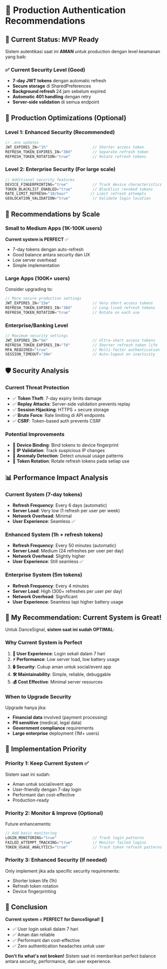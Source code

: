 # 🔐 Production Authentication Recommendations

## 🎯 **Current Status: MVP Ready**

Sistem autentikasi saat ini **AMAN** untuk production dengan level keamanan yang baik:

### ✅ **Current Security Level (Good)**
- **7-day JWT tokens** dengan automatic refresh
- **Secure storage** di SharedPreferences
- **Background refresh** 24 jam sebelum expired
- **Automatic 401 handling** dengan retry
- **Server-side validation** di semua endpoint

## 🚀 **Production Optimizations (Optional)**

### **Level 1: Enhanced Security (Recommended)**
```javascript
// .env updates
JWT_EXPIRES_IN="1h"                    // Shorter access token
REFRESH_TOKEN_EXPIRES_IN="30d"         // Separate refresh token
REFRESH_TOKEN_ROTATION="true"          // Rotate refresh tokens
```

### **Level 2: Enterprise Security (For large scale)**
```javascript
// Additional security features
DEVICE_FINGERPRINTING="true"           // Track device characteristics
TOKEN_BLACKLIST_ENABLED="true"         // Blacklist revoked tokens  
RATE_LIMIT_REFRESH="10/hour"          // Limit refresh attempts
GEOLOCATION_VALIDATION="true"          // Validate login location
```

## 🎯 **Recommendations by Scale**

### **Small to Medium Apps (1K-100K users)**
**Current system is PERFECT** ✅
- 7-day tokens dengan auto-refresh
- Good balance antara security dan UX
- Low server overhead
- Simple implementation

### **Large Apps (100K+ users)**
Consider upgrading to:
```javascript
// More secure production settings
JWT_EXPIRES_IN="15m"                   // Very short access tokens
REFRESH_TOKEN_EXPIRES_IN="30d"         // Long-lived refresh tokens
REFRESH_TOKEN_ROTATION="true"          // Rotate on each use
```

### **Enterprise/Banking Level**
```javascript
// Maximum security settings
JWT_EXPIRES_IN="5m"                    // Ultra-short access tokens
REFRESH_TOKEN_EXPIRES_IN="7d"          // Shorter refresh token life
MFA_REQUIRED="true"                    // Multi-factor authentication
SESSION_TIMEOUT="30m"                  // Auto-logout on inactivity
```

## 🛡️ **Security Analysis**

### **Current Threat Protection**
- ✅ **Token Theft**: 7-day expiry limits damage
- ✅ **Replay Attacks**: Server-side validation prevents replay
- ✅ **Session Hijacking**: HTTPS + secure storage
- ✅ **Brute Force**: Rate limiting di API endpoints
- ✅ **CSRF**: Token-based auth prevents CSRF

### **Potential Improvements**
- 🔄 **Device Binding**: Bind tokens to device fingerprint
- 🔄 **IP Validation**: Track suspicious IP changes
- 🔄 **Anomaly Detection**: Detect unusual usage patterns
- 🔄 **Token Rotation**: Rotate refresh tokens pada setiap use

## 📊 **Performance Impact Analysis**

### **Current System (7-day tokens)**
- **Refresh Frequency**: Every 6 days (automatic)
- **Server Load**: Very low (1 refresh per user per week)
- **Network Overhead**: Minimal
- **User Experience**: Seamless ✅

### **Enhanced System (1h + refresh tokens)**
- **Refresh Frequency**: Every 50 minutes (automatic)
- **Server Load**: Medium (24 refreshes per user per day)
- **Network Overhead**: Slightly higher
- **User Experience**: Still seamless ✅

### **Enterprise System (5m tokens)**
- **Refresh Frequency**: Every 4 minutes
- **Server Load**: High (300+ refreshes per user per day)
- **Network Overhead**: Significant
- **User Experience**: Seamless tapi higher battery usage

## 🎯 **My Recommendation: Current System is Great!**

Untuk DanceSignal, **sistem saat ini sudah OPTIMAL**:

### **Why Current System is Perfect**
1. **🎯 User Experience**: Login sekali dalam 7 hari
2. **⚡ Performance**: Low server load, low battery usage
3. **🔒 Security**: Cukup aman untuk social/event app
4. **🛠️ Maintainability**: Simple, reliable, debuggable
5. **💰 Cost Effective**: Minimal server resources

### **When to Upgrade Security**
Upgrade hanya jika:
- **Financial data** involved (payment processing)
- **PII sensitive** (medical, legal data)
- **Government compliance** requirements
- **Large enterprise** deployment (1M+ users)

## 🚀 **Implementation Priority**

### **Priority 1: Keep Current System** ✅
Sistem saat ini sudah:
- Aman untuk social/event app
- User-friendly dengan 7-day login
- Performant dan cost-effective
- Production-ready

### **Priority 2: Monitor & Improve (Optional)**
Future enhancements:
```javascript
// Add basic monitoring
LOGIN_MONITORING="true"                // Track login patterns
FAILED_ATTEMPT_TRACKING="true"         // Monitor failed logins
TOKEN_USAGE_ANALYTICS="true"           // Track token refresh patterns
```

### **Priority 3: Enhanced Security (If needed)**
Only implement jika ada specific security requirements:
- Shorter token life (1h)
- Refresh token rotation
- Device fingerprinting

## 🎉 **Conclusion**

**Current system = PERFECT for DanceSignal!** 🎯

- ✅ User login sekali dalam 7 hari
- ✅ Aman dan reliable
- ✅ Performant dan cost-effective
- ✅ Zero authentication headaches untuk user

**Don't fix what's not broken!** Sistem saat ini memberikan perfect balance antara security, performance, dan user experience.
